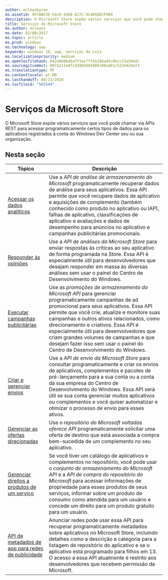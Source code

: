 ```yaml
---
author: mcleanbyron
ms.assetid: 9FCBAF2E-5419-4169-A17C-9C4058DCF909
description: O Microsoft Store expõe vários serviços que você pode chamar via APIs REST para acessar programaticamente a determinados tipos de dados para aplicativos que são registrados em sua organização ou do seu ' s conta Windows Dev Center.
title: Serviços da Microsoft Store
ms.author: mcleans
ms.date: 02/08/2017
ms.topic: article
ms.prod: windows
ms.technology: uwp
keywords: windows 10, uwp, serviços da Loja
ms.localizationpriority: medium
ms.openlocfilehash: b42a968bd6aff3acfffda180a45c8bcc15a564dc
ms.sourcegitcommit: 897a111e8fc5d38d483800288ad01c523e924ef4
ms.translationtype: MT
ms.contentlocale: pt-BR
ms.lasthandoff: 08/13/2018
ms.locfileid: "565549"
---
```

# <a name="microsoft-store-services"></a>Serviços da Microsoft Store

O Microsoft Store expõe vários serviços que você pode chamar via APIs REST para acessar programaticamente certos tipos de dados para os aplicativos registrados à conta do Windows Dev Center seu ou sua organização.

## <a name="in-this-section"></a>Nesta seção


| Tópico            | Descrição                 |
|------------------|-----------------------------|
| [Acessar os dados analíticos](access-analytics-data-using-windows-store-services.md) | Use a *API de análise de armazenamento do Microsoft* programaticamente recuperar dados de análise para seus aplicativos. Essa API permite que você recupere dados de aplicativo e aquisições de complemento (também conhecido como produto no aplicativo ou IAP), falhas de aplicativo, classificações de aplicativo e avaliações e dados de desempenho para anúncios no aplicativo e campanhas publicitárias promocionais. |
| [Responder às opiniões](respond-to-reviews-using-windows-store-services.md) | Use a *API de análises da Microsoft Store* para enviar respostas às críticas ao seu aplicativo de forma programada na Store. Essa API é especialmente útil para desenvolvedores que desejam responder em massa às diversas análises sem usar o painel do Centro de Desenvolvimento do Windows.  |
| [Executar campanhas publicitárias](run-ad-campaigns-using-windows-store-services.md) | Use as *promoções de armazenamento do Microsoft API* para gerenciar programaticamente campanhas de ad promocional para seus aplicativos. Essa API permite que você crie, atualize e monitore suas campanhas e outros ativos relacionados, como direcionamento e criativos. Essa API é especialmente útil para desenvolvedores que criam grandes volumes de campanhas e que desejam fazer isso sem usar o painel do Centro de Desenvolvimento do Windows. |
| [Criar e gerenciar envios](create-and-manage-submissions-using-windows-store-services.md) | Use a *API de envio da Microsoft Store* para consultar programaticamente e criar os envios de aplicativos, complementos e pacotes de pré-lançamento para a sua conta ou a conta da sua empresa do Centro de Desenvolvimento do Windows. Essa API será útil se sua conta gerenciar muitos aplicativos ou complementos e você quiser automatizar e otimizar o processo de envio para esses ativos. |
| [Gerenciar as ofertas direcionadas ](manage-targeted-offers-using-windows-store-services.md) | Use o *repositório do Microsoft voltadas oferece API* programaticamente solicitar uma oferta de destino que está associada a compra bem-sucedida de um complemento no seu aplicativo. |
| [Gerenciar direitos a produtos de um serviço](view-and-grant-products-from-a-service.md)  | Se você tiver um catálogo de aplicativos e complementos no repositório, você pode usar o *conjunto de armazenamento do Microsoft API* e a *API de compra do repositório do Microsoft* para acessar informações de propriedade para esses produtos de seus serviços, informar sobre um produto de consumo como atendida para um usuário e concede um direito para um produto gratuito para um usuário.  |
| [API de metadados de app para redes de publicidade](app-metadata-api-for-advertising-networks.md)  | Anunciar redes pode usar essa API para recuperar programaticamente metadados sobre aplicativos no Microsoft Store, incluindo detalhes como a descrição e categoria para a listagem de repositório do aplicativo e se o aplicativo está programado para filhos em 13. O acesso a essa API atualmente é restrito aos desenvolvedores que recebem permissão da Microsoft.  |
